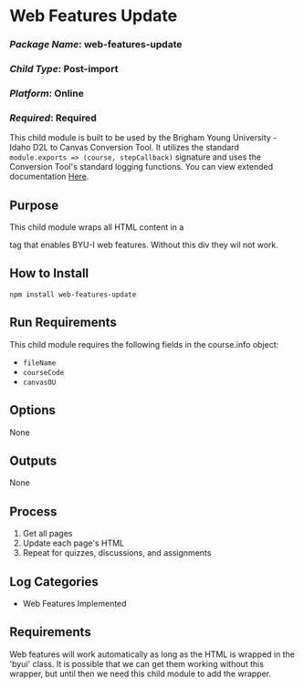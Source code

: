 # Web Features Update
### *Package Name*: web-features-update
### *Child Type*: Post-import
### *Platform*: Online
### *Required*: Required

This child module is built to be used by the Brigham Young University - Idaho D2L to Canvas Conversion Tool. It utilizes the standard `module.exports => (course, stepCallback)` signature and uses the Conversion Tool's standard logging functions. You can view extended documentation [Here](https://github.com/byuitechops/d2l-to-canvas-conversion-tool/tree/master/documentation).

## Purpose
This child module wraps all HTML content in a <div class="byui"> tag that enables BYU-I web features. Without this div they wil not work.

## How to Install
```
npm install web-features-update
```

## Run Requirements
This child module requires the following fields in the course.info object:
* `fileName`
* `courseCode`
* `canvasOU` 

## Options
None

## Outputs
None

## Process
1. Get all pages
2. Update each page's HTML
2. Repeat for quizzes, discussions, and assignments

## Log Categories
- Web Features Implemented

## Requirements
Web features will work automatically as long as the HTML is wrapped in the 'byui' class. It is possible that we can get them working without this wrapper, but until then we need this child module to add the wrapper.